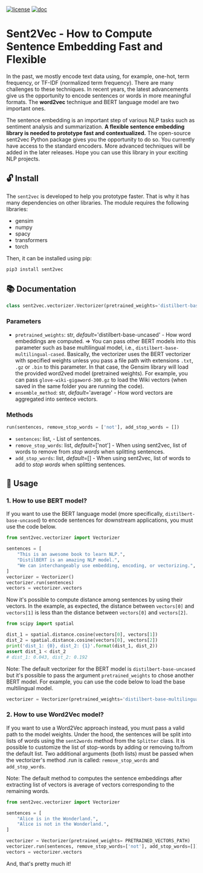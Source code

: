 [![license](https://img.shields.io/badge/license-MIT-success)](https://github.com/pdrm83/Sent2Vec/blob/master/LICENSE.md)
[![doc](https://img.shields.io/badge/docs-Medium-blue)](https://towardsdatascience.com/how-to-compute-sentence-similarity-using-bert-and-word2vec-ab0663a5d64)

# Sent2Vec - How to Compute Sentence Embedding Fast and Flexible

In the past, we mostly encode text data using, for example, one-hot, term frequency, or TF-IDF (normalized term 
frequency). There are many challenges to these techniques. In recent years, the latest advancements give us the
opportunity to encode sentences or words in more meaningful formats. The **word2vec** technique and BERT language model
are two important ones.

The sentence embedding is an important step of various NLP tasks such as sentiment analysis and summarization. **A 
flexible sentence embedding library is needed to prototype fast and contextualized.** The open-source sent2vec Python 
package gives you the opportunity to do so. You currently have access to the standard encoders. More advanced 
techniques will be added in the later releases. Hope you can use this library in your exciting NLP projects.

## 🔓 Install
The `sent2vec` is developed to help you prototype faster. That is why it has many dependencies on other libraries. The 
module requires the following libraries:

* gensim  
* numpy
* spacy  
* transformers  
* torch  

Then, it can be installed using pip:
```python
pip3 install sent2vec
```

## 📚 Documentation
```python
class sent2vec.vectorizer.Vectorizer(pretrained_weights='distilbert-base-uncased', ensemble_method='average')
```

### **Parameters**

- `pretrained_weights`: str, *default*='distilbert-base-uncased' - How word embeddings are computed. => You can pass other BERT models into this parameter such as base multilingual model, i.e., `distilbert-base-multilingual-cased`. Basically, the vectorizer uses the BERT vectorizer with specified weights unless you pass a file path with extensions `.txt`, `.gz` or `.bin` to this parameter. In that case, the Gensim library will load the provided word2ved model (pretrained weights). For example, you can pass `glove-wiki-gigaword-300.gz` to load the Wiki vectors (when saved in the same folder you are running the code).
- `ensemble_method`: str, *default*='average' - How word vectors are aggregated into sentece vectors. 

### **Methods**
```python
run(sentences, remove_stop_words = ['not'], add_stop_words = [])
```
- `sentences`: list, - List of sentences.
- `remove_stop_words`: list, *default*=['not'] - When using sent2vec, list of words to remove from *stop words* when splitting sentences.
- `add_stop_words`: list, *default*=[] - When using sent2vec, list of words to add to *stop words* when splitting sentences.

## 🧰 Usage
### 1. How to use BERT model?
If you want to use the BERT language model (more specifically, `distilbert-base-uncased`) to encode sentences for 
downstream applications, you must use the code below. 
```python
from sent2vec.vectorizer import Vectorizer

sentences = [
    "This is an awesome book to learn NLP.",
    "DistilBERT is an amazing NLP model.",
    "We can interchangeably use embedding, encoding, or vectorizing.",
]
vectorizer = Vectorizer()
vectorizer.run(sentences)
vectors = vectorizer.vectors
```

Now it's possible to compute distance among sentences by using their vectors. In the example, as expected, the distance between
`vectors[0]` and `vectors[1]` is less than the distance between `vectors[0]` and `vectors[2]`.

```python
from scipy import spatial

dist_1 = spatial.distance.cosine(vectors[0], vectors[1])
dist_2 = spatial.distance.cosine(vectors[0], vectors[2])
print('dist_1: {0}, dist_2: {1}'.format(dist_1, dist_2))
assert dist_1 < dist_2
# dist_1: 0.043, dist_2: 0.192
```
Note: The default vectorizer for the BERT model is `distilbert-base-uncased` but it's possible to pass the argument `pretrained_weights` to chose another BERT model. For example, you can use the code below to load the base multilingual model.

```python
vectorizer = Vectorizer(pretrained_weights='distilbert-base-multilingual-cased')
```
### 2. How to use Word2Vec model?
If you want to use a Word2Vec approach instead, you must pass a valid path to the model weights. Under the hood, the sentences will be split into lists of words using the `sent2words` method from the `Splitter` class. It is possible to customize the list of stop-words by adding or removing to/from the default list. Two additional arguments (both lists) must be passed when the vectorizer's method .run is called: `remove_stop_words` and `add_stop_words`. 

Note: The default method to computes the sentence embeddings after extracting list of vectors is average of vectors corresponding to the remaining words. 

```python
from sent2vec.vectorizer import Vectorizer

sentences = [
    "Alice is in the Wonderland.",
    "Alice is not in the Wonderland.",
]

vectorizer = Vectorizer(pretrained_weights= PRETRAINED_VECTORS_PATH)
vectorizer.run(sentences, remove_stop_words=['not'], add_stop_words=[])
vectors = vectorizer.vectors
```

And, that's pretty much it!
